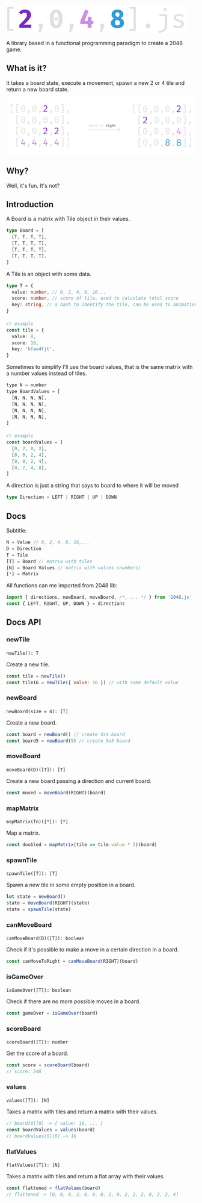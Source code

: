 ![2048.js](./docs/imgs/logo.png)

A library based in a functional programming paradigm to create a 2048 game.

## What is it?

It takes a board state, execute a movement, spawn a new 2 or 4 tile and return a new board state.

![2048.js](./docs/imgs/move-right.png)

## Why?

Well, it's fun. It's not?

## Introduction

A Board is a matrix with Tile object in their values.  
```ts
type Board = [
  [T, T, T, T],
  [T, T, T, T],
  [T, T, T, T],
  [T, T, T, T],
]
```

A Tile is an object with some data.
```ts
type T = {
  value: number, // 0, 2, 4, 8, 16...
  score: number, // score of tile, used to calculate total score
  key: string, // a hash to identify the tile, can be used to animations & others
}

// example
const tile = {
  value: 8,
  score: 16,
  key: 'kfao4fjt',
}
```

Sometimes to simplify I'll use the board values, that is the same matrix with a number values instead of tiles.
```js
type N = number
type BoardValues = [
  [N, N, N, N],
  [N, N, N, N],
  [N, N, N, N],
  [N, N, N, N],
]

// example
const boardValues = [
  [0, 2, 0, 2],
  [0, 0, 2, 4],
  [0, 0, 2, 4],
  [0, 2, 4, 8],
]
``` 

A direction is just a string that says to board to where it will be moved
```ts
type Direction = LEFT | RIGHT | UP | DOWN
``` 

## Docs

Subtitle:  
```js
N = Value // 0, 2, 4, 8, 16,...
D = Direction
T = Tile
[T] = Board // matrix with tiles
[N] = Board Values // matrix with values (numbers)
[*] = Matrix
```

All functions can me imported from 2048 lib:
```js
import { directions, newBoard, moveBoard, /*, ... */ } from '2048.js'
const { LEFT, RIGHT, UP, DOWN } = directions

```

## Docs API

### newTile
`newTile(): T`

Create a new tile.

```jsx
const tile = newTile()
const tile16 = newTile({ value: 16 }) // with some default value
```

### newBoard
`newBoard(size = 4): [T]`

Create a new board.

```js
const board = newBoard() // create 4x4 board
const board5 = newBoard(5) // create 5x5 board
``` 

### moveBoard
`moveBoard(D)([T]): [T]` 

Create a new board passing a direction and current board.

```js
const moved = moveBoard(RIGHT)(board)
``` 

### mapMatrix
`mapMatrix(fn)([*]): [*]`

Map a matrix.

```jsx
const doubled = mapMatrix(tile => tile.value * 2)(board)
``` 

### spawnTile
`spawnTile([T]): [T]`

Spawn a new tile in some empty position in a board.

```js
let state = newBoard()
state = moveBoard(RIGHT)(state)
state = spawnTile(state)
``` 

### canMoveBoard
`canMoveBoard(D)([T]): boolean`

Check if it's possible to make a move in a certain direction in a board.

```js
const canMoveToRight = canMoveBoard(RIGHT)(board)
```

### isGameOver
`isGameOver([T]): boolean`

Check if there are no more possible moves in a board.

```js
const gameOver = isGameOver(board)
```

### scoreBoard
`scoreBoard([T]): number`

Get the score of a board.

```js
const score = scoreBoard(board)
// score: 548
```

### values
`values([T]): [N]`

Takes a matrix with tiles and return a matrix with their values.

```js
// board[0][0] -> { value: 16, ... }
const boardValues = values(board)
// boardValues[0][0] -> 16
```

### flatValues
`flatValues([T]): [N]`

Takes a matrix with tiles and return a flat array with their values.

```js
const flattened = flatValues(board)
// flattened -> [0, 0, 0, 2, 0, 0, 0, 2, 0, 2, 2, 2, 0, 2, 2, 4]
```